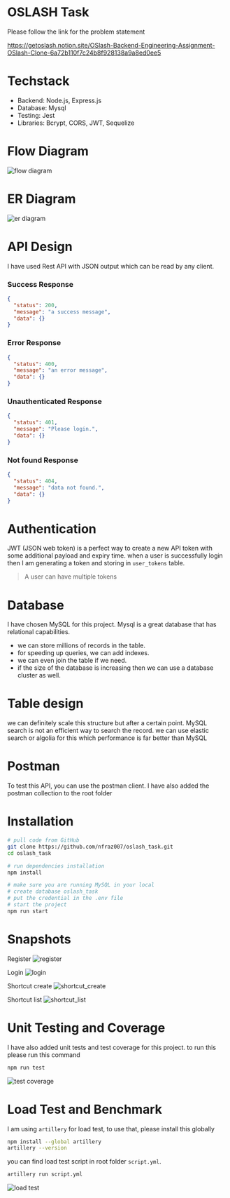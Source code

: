 # OSLASH Task

Please follow the link for the problem statement

https://getoslash.notion.site/OSlash-Backend-Engineering-Assignment-OSlash-Clone-6a72b110f7c24b8f928138a9a8ed0ee5

# Techstack

- Backend: Node.js, Express.js
- Database: Mysql
- Testing: Jest
- Libraries: Bcrypt, CORS, JWT, Sequelize

# Flow Diagram

![flow diagram](snapshots/oslash_flow_diagram.drawio.png)

# ER Diagram

![er diagram](snapshots/oslash_er_diagram.drawio.png)

# API Design

I have used Rest API with JSON output which can be read by any client.

### Success Response

```json
{
  "status": 200,
  "message": "a success message",
  "data": {}
}
```

### Error Response

```json
{
  "status": 400,
  "message": "an error message",
  "data": {}
}
```

### Unauthenticated Response

```json
{
  "status": 401,
  "message": "Please login.",
  "data": {}
}
```

### Not found Response

```json
{
  "status": 404,
  "message": "data not found.",
  "data": {}
}
```

# Authentication

JWT (JSON web token) is a perfect way to create a new API token with some additional payload and expiry time.
when a user is successfully login then I am generating a token and storing in `user_tokens` table.

> A user can have multiple tokens

# Database

I have chosen MySQL for this project. Mysql is a great database that has relational capabilities.

- we can store millions of records in the table.
- for speeding up queries, we can add indexes.
- we can even join the table if we need.
- if the size of the database is increasing then we can use a database cluster as well.

# Table design

we can definitely scale this structure but after a certain point. MySQL search is not an efficient way to search the record. we can use elastic search or algolia for this which performance is far better than MySQL

# Postman

To test this API, you can use the postman client. I have also added the postman collection to the root folder

# Installation

```sh
# pull code from GitHub
git clone https://github.com/nfraz007/oslash_task.git
cd oslash_task

# run dependencies installation
npm install

# make sure you are running MySQL in your local
# create database oslash_task
# put the credential in the .env file
# start the project
npm run start
```

# Snapshots

Register
![register](snapshots/register.png)

Login
![login](snapshots/login.png)

Shortcut create
![shortcut_create](snapshots/shortcut_create.png)

Shortcut list
![shortcut_list](snapshots/shortcut_list.png)

# Unit Testing and Coverage

I have also added unit tests and test coverage for this project.
to run this please run this command

```sh
npm run test
```

![test coverage](snapshots/jest_test_report.png)

# Load Test and Benchmark

I am using `artillery` for load test, to use that, please install this globally

```sh
npm install --global artillery
artillery --version
```

you can find load test script in root folder `script.yml`.

```sh
artillery run script.yml
```

![load test](snapshots/load_test.png)
